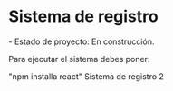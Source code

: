 <h1> Sistema de registro</h1>
- Estado de proyecto: En construcción.

Para ejecutar el sistema debes poner:

"npm installa react"
Sistema de registro 2
